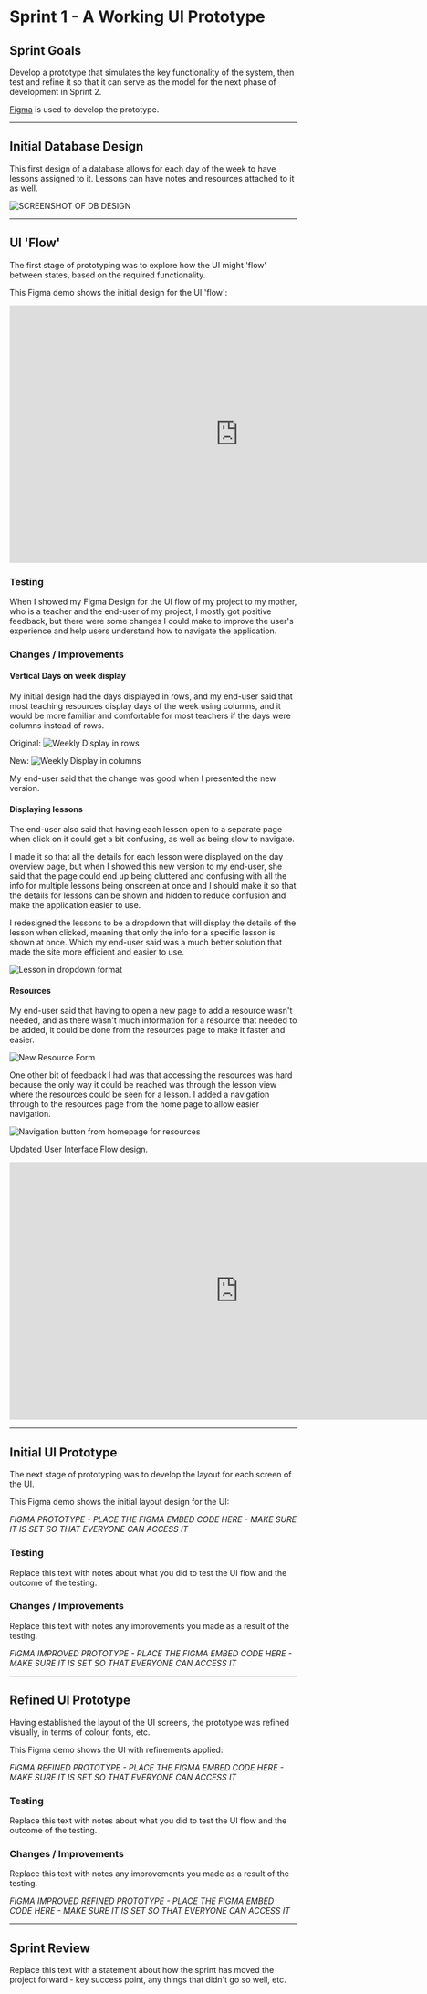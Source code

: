# Sprint 1 - A Working UI Prototype


## Sprint Goals

Develop a prototype that simulates the key functionality of the system, then test and refine it so that it can serve as the model for the next phase of development in Sprint 2.

[Figma](https://www.figma.com/) is used to develop the prototype.


---

## Initial Database Design

This first design of a database allows for each day of the week to have lessons assigned to it. Lessons can have notes and resources attached to it as well.

![SCREENSHOT OF DB DESIGN](screenshots/InitialDB.png)


---

## UI 'Flow'

The first stage of prototyping was to explore how the UI might 'flow' between states, based on the required functionality.

This Figma demo shows the initial design for the UI 'flow':

<iframe style="border: 1px solid rgba(0, 0, 0, 0.1);" width="800" height="450" src="https://embed.figma.com/proto/9o7kaYPTT1KXkWoocYRqqH/Prototype--Copy-?node-id=1-3&p=f&scaling=contain&content-scaling=fixed&page-id=0%3A1&starting-point-node-id=1%3A3&embed-host=share" allowfullscreen></iframe>

### Testing

When I showed my Figma Design for the UI flow of my project to my mother, who is a teacher and the end-user of my project, I mostly got positive feedback, but there were some changes I could make to improve the user's experience and help users understand how to navigate the application.

### Changes / Improvements

#### Vertical Days on week display

My initial design had the days displayed in rows, and my end-user said that most teaching resources display days of the week using columns, and it would be more familiar and comfortable for most teachers if the days were columns instead of rows.

Original:
![Weekly Display in rows](screenshots/Days-Rows.png)

New:
![Weekly Display in columns](<screenshots/Days - Columns.png>)

My end-user said that the change was good when I presented the new version.

#### Displaying lessons

The end-user also said that having each lesson open to a separate page when click on it could get a bit confusing, as well as being slow to navigate.

I made it so that all the details for each lesson were displayed on the day overview page, but when I showed this new version to my end-user, she said that the page could end up being cluttered and confusing with all the info for multiple lessons being onscreen at once and I should make it so that the details for lessons can be shown and hidden to reduce confusion and make the application easier to use.

I redesigned the lessons to be a dropdown that will display the details of the lesson when clicked, meaning that only the info for a specific lesson is shown at once. Which my end-user said was a much better solution that made the site more efficient and easier to use.

![Lesson in dropdown format](<screenshots/Dropdown Lesson.png>)

#### Resources

My end-user said that having to open a new page to add a resource wasn't needed, and as there wasn't much information for a resource that needed to be added, it could be done from the resources page to make it faster and easier.

![New Resource Form](<screenshots/Resource Form.png>)

One other bit of feedback I had was that accessing the resources was hard because the only way it could be reached was through the lesson view where the resources could be seen for a lesson. I added a navigation through to the resources page from the home page to allow easier navigation.

![Navigation button from homepage for resources](<screenshots/Home Page Navigation.png>)

Updated User Interface Flow design.
<iframe style="border: 1px solid rgba(0, 0, 0, 0.1);" width="800" height="450" src="https://embed.figma.com/proto/CFCr7Gb2JYkCOzlKJsgVxc/Prototype?scaling=contain&content-scaling=fixed&page-id=0%3A1&node-id=1-64&starting-point-node-id=1%3A3&embed-host=share" allowfullscreen></iframe>

---

## Initial UI Prototype

The next stage of prototyping was to develop the layout for each screen of the UI.

This Figma demo shows the initial layout design for the UI:

*FIGMA PROTOTYPE - PLACE THE FIGMA EMBED CODE HERE - MAKE SURE IT IS SET SO THAT EVERYONE CAN ACCESS IT*

### Testing

Replace this text with notes about what you did to test the UI flow and the outcome of the testing.

### Changes / Improvements

Replace this text with notes any improvements you made as a result of the testing.

*FIGMA IMPROVED PROTOTYPE - PLACE THE FIGMA EMBED CODE HERE - MAKE SURE IT IS SET SO THAT EVERYONE CAN ACCESS IT*


---

## Refined UI Prototype

Having established the layout of the UI screens, the prototype was refined visually, in terms of colour, fonts, etc.

This Figma demo shows the UI with refinements applied:

*FIGMA REFINED PROTOTYPE - PLACE THE FIGMA EMBED CODE HERE - MAKE SURE IT IS SET SO THAT EVERYONE CAN ACCESS IT*

### Testing

Replace this text with notes about what you did to test the UI flow and the outcome of the testing.

### Changes / Improvements

Replace this text with notes any improvements you made as a result of the testing.

*FIGMA IMPROVED REFINED PROTOTYPE - PLACE THE FIGMA EMBED CODE HERE - MAKE SURE IT IS SET SO THAT EVERYONE CAN ACCESS IT*


---

## Sprint Review

Replace this text with a statement about how the sprint has moved the project forward - key success point, any things that didn't go so well, etc.

